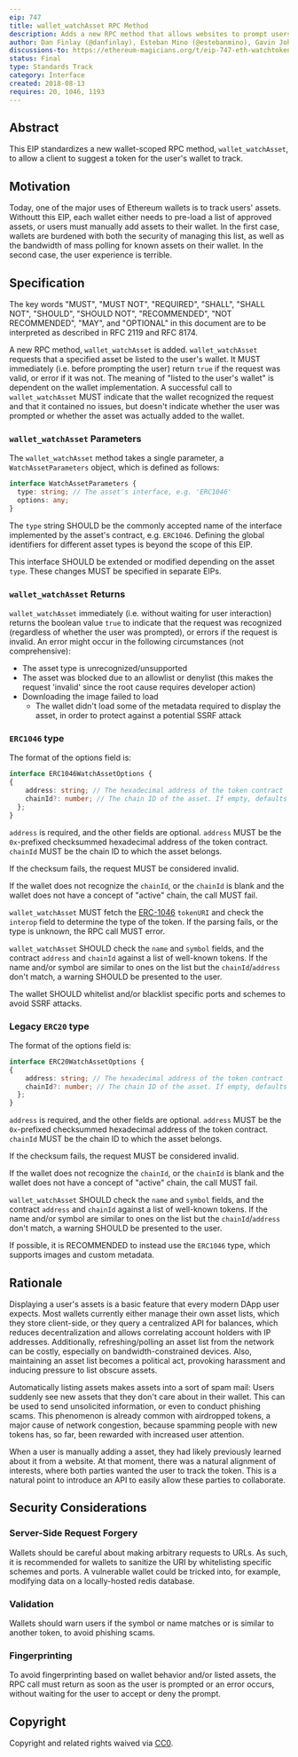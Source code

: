```yaml
---
eip: 747
title: wallet_watchAsset RPC Method
description: Adds a new RPC method that allows websites to prompt users to watch an asset
author: Dan Finlay (@danfinlay), Esteban Mino (@estebanmino), Gavin John (@Pandapip1)
discussions-to: https://ethereum-magicians.org/t/eip-747-eth-watchtoken/1048
status: Final
type: Standards Track
category: Interface
created: 2018-08-13
requires: 20, 1046, 1193
---
```


## Abstract

This EIP standardizes a new wallet-scoped RPC method, `wallet_watchAsset`, to allow a client to suggest a token for the user's wallet to track.

## Motivation

Today, one of the major uses of Ethereum wallets is to track users' assets.
Withoutt this EIP, each wallet either needs to pre-load a list of approved assets, or users must manually add assets to their wallet.
In the first case, wallets are burdened with both the security of managing this list, as well as the bandwidth of mass polling for known assets on their wallet.
In the second case, the user experience is terrible.

## Specification

The key words "MUST", "MUST NOT", "REQUIRED", "SHALL", "SHALL NOT", "SHOULD", "SHOULD NOT", "RECOMMENDED", "NOT RECOMMENDED", "MAY", and "OPTIONAL" in this document are to be interpreted as described in RFC 2119 and RFC 8174.

A new RPC method, `wallet_watchAsset` is added. `wallet_watchAsset` requests that a specified asset be listed to the user's wallet. It MUST immediately (i.e. before prompting the user) return `true` if the request was valid, or error if it was not. The meaning of "listed to the user's wallet" is dependent on the wallet implementation. A successful call to `wallet_watchAsset` MUST indicate that the wallet recognized the request and that it contained no issues, but doesn't indicate whether the user was prompted or whether the asset was actually added to the wallet.

### `wallet_watchAsset` Parameters

The `wallet_watchAsset` method takes a single parameter, a `WatchAssetParameters` object, which is defined as follows:
 
```typescript
interface WatchAssetParameters {
  type: string; // The asset's interface, e.g. 'ERC1046'
  options: any;
}
```

The `type` string SHOULD be the commonly accepted name of the interface implemented by the asset's contract, e.g. `ERC1046`. Defining the global identifiers for different asset types is beyond the scope of this EIP.

This interface SHOULD be extended or modified depending on the asset `type`. These changes MUST be specified in separate EIPs.

### `wallet_watchAsset` Returns

`wallet_watchAsset` immediately (i.e. without waiting for user interaction) returns the boolean value `true` to indicate that the request was recognized (regardless of whether the user was prompted), or errors if the request is invalid. An error might occur in the following circumstances (not comprehensive):

- The asset type is unrecognized/unsupported
- The asset was blocked due to an allowlist or denylist (this makes the request 'invalid' since the root cause requires developer action)
- Downloading the image failed to load
  - The wallet didn't load some of the metadata required to display the asset, in order to protect against a potential SSRF attack

### `ERC1046` type

The format of the options field is:

```typescript
interface ERC1046WatchAssetOptions {
{
    address: string; // The hexadecimal address of the token contract
    chainId?: number; // The chain ID of the asset. If empty, defaults to the current chain ID.
  };
}
```

`address` is required, and the other fields are optional. `address` MUST be the `0x`-prefixed checksummed hexadecimal address of the token contract. `chainId` MUST be the chain ID to which the asset belongs.

If the checksum fails, the request MUST be considered invalid.

If the wallet does not recognize the `chainId`, or the `chainId` is blank and the wallet does not have a concept of "active" chain, the call MUST fail.

`wallet_watchAsset` MUST fetch the [ERC-1046](../01046.md) `tokenURI` and check the `interop` field to determine the type of the token. If the parsing fails, or the type is unknown, the RPC call MUST error.

`wallet_watchAsset` SHOULD check the `name` and `symbol` fields, and the contract `address` and `chainId` against a list of well-known tokens. If the name and/or symbol are similar to ones on the list but the `chainId`/`address` don't match, a warning SHOULD be presented to the user.

The wallet SHOULD whitelist and/or blacklist specific ports and schemes to avoid SSRF attacks.

### Legacy `ERC20` type

The format of the options field is:

```typescript
interface ERC20WatchAssetOptions {
{
    address: string; // The hexadecimal address of the token contract
    chainId?: number; // The chain ID of the asset. If empty, defaults to the current chain ID.
  };
}
```

`address` is required, and the other fields are optional. `address` MUST be the `0x`-prefixed checksummed hexadecimal address of the token contract. `chainId` MUST be the chain ID to which the asset belongs.

If the checksum fails, the request MUST be considered invalid.

If the wallet does not recognize the `chainId`, or the `chainId` is blank and the wallet does not have a concept of "active" chain, the call MUST fail.

`wallet_watchAsset` SHOULD check the `name` and `symbol` fields, and the contract `address` and `chainId` against a list of well-known tokens. If the name and/or symbol are similar to ones on the list but the `chainId`/`address` don't match, a warning SHOULD be presented to the user.

If possible, it is RECOMMENDED to instead use the `ERC1046` type, which supports images and custom metadata.

## Rationale

Displaying a user's assets is a basic feature that every modern DApp user expects. Most wallets currently either manage their own asset lists, which they store client-side, or they query a centralized API for balances, which reduces decentralization and allows correlating account holders with IP addresses. Additionally, refreshing/polling an asset list from the network can be costly, especially on bandwidth-constrained devices. Also, maintaining an asset list becomes a political act, provoking harassment and inducing pressure to list obscure assets.

Automatically listing assets makes assets into a sort of spam mail: Users suddenly see new assets that they don't care about in their wallet. This can be used to send unsolicited information, or even to conduct phishing scams. This phenomenon is already common with airdropped tokens, a major cause of network congestion, because spamming people with new tokens has, so far, been rewarded with increased user attention.

When a user is manually adding a asset, they had likely previously learned about it from a website. At that moment, there was a natural alignment of interests, where both parties wanted the user to track the token. This is a natural point to introduce an API to easily allow these parties to collaborate.

## Security Considerations

### Server-Side Request Forgery

Wallets should be careful about making arbitrary requests to URLs. As such, it is recommended for wallets to sanitize the URI by whitelisting specific schemes and ports. A vulnerable wallet could be tricked into, for example, modifying data on a locally-hosted redis database.

### Validation

Wallets should warn users if the symbol or name matches or is similar to another token, to avoid phishing scams.

### Fingerprinting

To avoid fingerprinting based on wallet behavior and/or listed assets, the RPC call must return as soon as the user is prompted or an error occurs, without waiting for the user to accept or deny the prompt.

## Copyright

Copyright and related rights waived via [CC0](/LICENSE.md).
